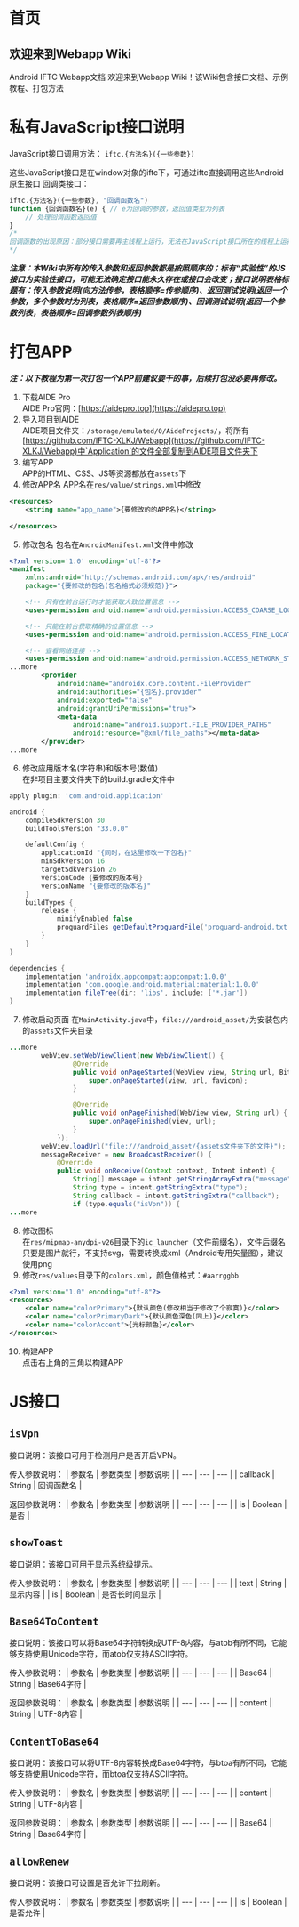 # 首页
## 欢迎来到Webapp Wiki
Android IFTC Webapp文档
欢迎来到Webapp Wiki！该Wiki包含接口文档、示例教程、打包方法
# 私有JavaScript接口说明
JavaScript接口调用方法：
`iftc.{方法名}({一些参数})`

这些JavaScript接口是在window对象的iftc下，可通过iftc直接调用这些Android原生接口
回调类接口：
```javascript
iftc.{方法名}({一些参数}, "回调函数名")
function {回调函数名}(e) { // e为回调的参数，返回值类型为列表
    // 处理回调函数返回值
}
/*
回调函数的出现原因：部分接口需要再主线程上运行，无法在JavaScript接口所在的线程上运行
*/
```
***注意：本Wiki中所有的传入参数和返回参数都是按照顺序的；标有“实验性”的JS接口为实验性接口，可能无法确定接口能永久存在或接口会改变；接口说明表格标题有：传入参数说明(向方法传参，表格顺序=传参顺序)、返回测试说明(返回一个参数，多个参数时为列表，表格顺序=返回参数顺序)、回调测试说明(返回一个参数列表，表格顺序=回调参数列表顺序)***
# 打包APP
***注：以下教程为第一次打包一个APP前建议要干的事，后续打包没必要再修改。***
1. 下载AIDE Pro<br>
AIDE Pro官网：[https://aidepro.top](https://aidepro.top)
2. 导入项目到AIDE<br>
AIDE项目文件夹：`/storage/emulated/0/AideProjects/`，将所有[https://github.com/IFTC-XLKJ/Webapp](https://github.com/IFTC-XLKJ/Webapp)中`Application`的文件全部复制到AIDE项目文件夹下
3. 编写APP<br>
APP的HTML、CSS、JS等资源都放在`assets`下
4. 修改APP名
APP名在`res/value/strings.xml`中修改
```xml
<resources>
    <string name="app_name">{要修改的的APP名}</string>
    
</resources>
```
5. 修改包名
包名在`AndroidManifest.xml`文件中修改
```xml
<?xml version='1.0' encoding='utf-8'?>
<manifest
    xmlns:android="http://schemas.android.com/apk/res/android"
    package="{要修改的包名(包名格式必须规范)}">

    <!-- 只有在前台运行时才能获取大致位置信息 -->
    <uses-permission android:name="android.permission.ACCESS_COARSE_LOCATION"/>

    <!-- 只能在前台获取精确的位置信息 -->
    <uses-permission android:name="android.permission.ACCESS_FINE_LOCATION"/>

    <!-- 查看网络连接 -->
    <uses-permission android:name="android.permission.ACCESS_NETWORK_STATE"/>
...more
        <provider
            android:name="androidx.core.content.FileProvider"
            android:authorities="{包名}.provider"
            android:exported="false"
            android:grantUriPermissions="true">
            <meta-data
                android:name="android.support.FILE_PROVIDER_PATHS"
                android:resource="@xml/file_paths"></meta-data>
        </provider>
...more
```
6. 修改应用版本名(字符串)和版本号(数值)<br>
在非项目主要文件夹下的build.gradle文件中
```gradle
apply plugin: 'com.android.application'

android {
    compileSdkVersion 30
    buildToolsVersion "33.0.0"

    defaultConfig {
        applicationId "{同时，在这里修改一下包名}"
        minSdkVersion 16
        targetSdkVersion 26
        versionCode {要修改的版本号}
        versionName "{要修改的版本名}"
    }
    buildTypes {
        release {
            minifyEnabled false
            proguardFiles getDefaultProguardFile('proguard-android.txt'), 'proguard-rules.pro'
        }
    }
}

dependencies {
    implementation 'androidx.appcompat:appcompat:1.0.0'
	implementation 'com.google.android.material:material:1.0.0'
    implementation fileTree(dir: 'libs', include: ['*.jar'])
}
```
7. 修改启动页面
在`MainActivity.java`中，`file:///android_asset/`为安装包内的`assets`文件夹目录
```java
...more
        webView.setWebViewClient(new WebViewClient() {
                @Override
                public void onPageStarted(WebView view, String url, Bitmap favicon) {
                    super.onPageStarted(view, url, favicon);
                }

                @Override
                public void onPageFinished(WebView view, String url) {
                    super.onPageFinished(view, url);
                }
            });
        webView.loadUrl("file:///android_asset/{assets文件夹下的文件}");
        messageReceiver = new BroadcastReceiver() {
            @Override
            public void onReceive(Context context, Intent intent) {
                String[] message = intent.getStringArrayExtra("message");
                String type = intent.getStringExtra("type");
                String callback = intent.getStringExtra("callback");
                if (type.equals("isVpn")) {
...more
```
8. 修改图标<br>
在`res/mipmap-anydpi-v26`目录下的`ic_launcher`（文件前缀名），文件后缀名只要是图片就行，不支持svg，需要转换成xml（Android专用矢量图），建议使用png
9. 修改`res/values`目录下的`colors.xml`，颜色值格式：`#aarrggbb`
```xml
<?xml version="1.0" encoding="utf-8"?>
<resources>
    <color name="colorPrimary">{默认颜色(修改相当于修改了个寂寞)}</color>
    <color name="colorPrimaryDark">{默认颜色深色(同上)}</color>
    <color name="colorAccent">{光标颜色}</color>
</resources>
```
10. 构建APP<br>
点击右上角的三角以构建APP
# JS接口
## `isVpn`
接口说明：该接口可用于检测用户是否开启VPN。

传入参数说明：
| 参数名 | 参数类型 | 参数说明 |
| --- | --- | --- |
| callback | String | 回调函数名 |

返回参数说明：
| 参数名 | 参数类型 | 参数说明 |
| --- | --- | --- |
| is | Boolean | 是否 |
## `showToast`
接口说明：该接口可用于显示系统级提示。

传入参数说明：
| 参数名 | 参数类型 | 参数说明 |
| --- | --- | --- |
| text | String | 显示内容 |
| is | Boolean | 是否长时间显示 |
## `Base64ToContent`
接口说明：该接口可以将Base64字符转换成UTF-8内容，与atob有所不同，它能够支持使用Unicode字符，而atob仅支持ASCII字符。

传入参数说明：
| 参数名 | 参数类型 | 参数说明 |
| --- | --- | --- |
| Base64 | String | Base64字符 |

返回参数说明：
| 参数名 | 参数类型 | 参数说明 |
| --- | --- | --- |
| content | String | UTF-8内容 |
##  `ContentToBase64`
接口说明：该接口可以将UTF-8内容转换成Base64字符，与btoa有所不同，它能够支持使用Unicode字符，而btoa仅支持ASCII字符。

传入参数说明：
| 参数名 | 参数类型 | 参数说明 |
| --- | --- | --- |
| content | String | UTF-8内容 |

返回参数说明：
| 参数名 | 参数类型 | 参数说明 |
| --- | --- | --- |
| Base64 | String | Base64字符 |
## `allowRenew`
接口说明：该接口可设置是否允许下拉刷新。

传入参数说明：
| 参数名 | 参数类型 | 参数说明 |
| --- | --- | --- |
| is | Boolean | 是否允许 |
